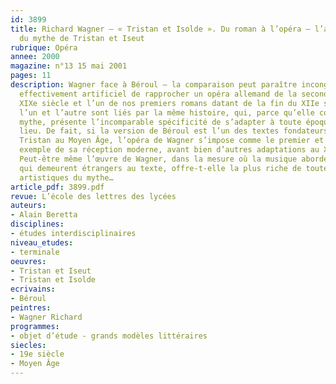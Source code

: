 ```yaml
---
id: 3899
title: Richard Wagner – « Tristan et Isolde ». Du roman à l’opéra – l’adaptation
  du mythe de Tristan et Iseut
rubrique: Opéra
annee: 2000
magazine: n°13 15 mai 2001
pages: 11
description: Wagner face à Béroul – la comparaison peut paraître incongrue. Il semble
  effectivement artificiel de rapprocher un opéra allemand de la seconde moitié du
  XIXe siècle et l’un de nos premiers romans datant de la fin du XIIe siècle. Pourtant,
  l’un et l’autre sont liés par la même histoire, qui, parce qu’elle constitue un
  mythe, présente l’incomparable spécificité de s’adapter à toute époque et en tout
  lieu. De fait, si la version de Béroul est l’un des textes fondateurs du mythe de
  Tristan au Moyen Âge, l’opéra de Wagner s’impose comme le premier et le plus célèbre
  exemple de sa réception moderne, avant bien d’autres adaptations au XXe siècle.
  Peut-être même l’œuvre de Wagner, dans la mesure où la musique aborde des aspects
  qui demeurent étrangers au texte, offre-t-elle la plus riche de toutes les incarnations
  artistiques du mythe…
article_pdf: 3899.pdf
revue: L’école des lettres des lycées
auteurs:
- Alain Beretta
disciplines:
- études interdisciplinaires
niveau_etudes:
- terminale
oeuvres:
- Tristan et Iseut
- Tristan et Isolde
ecrivains:
- Béroul
peintres:
- Wagner Richard
programmes:
- objet d’étude - grands modèles littéraires
siecles:
- 19e siècle
- Moyen Âge
---
```

